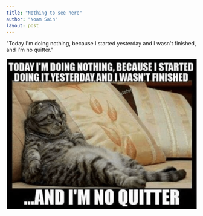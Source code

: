 ```yaml
---
title: "Nothing to see here"
author: "Noam Sain"
layout: post
---
```


"Today I'm doing nothing, because I started yesterday and I wasn't finished, and I'm no quitter."

![Nothing to see here](/assets/2020/2020-11-doing-nothing.png "Nothing to see here")
